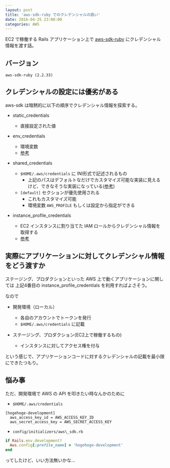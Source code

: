 ```yaml
---
layout: post
title: 'aws-sdk-ruby でのクレデンシャルの扱い'
date: 2016-04-25 23:00:00
categories: AWS
---
```


EC2 で稼働する Rails アプリケーション上で [aws-sdk-ruby](https://github.com/aws/aws-sdk-ruby) にクレデンシャル情報を渡す話。

## バージョン

`aws-sdk-ruby (2.2.33)`

## クレデンシャルの設定には優劣がある

aws-sdk は暗黙的に以下の順序でクレデンシャル情報を探索する。

- static\_credentials
  - 直接設定された値

- env\_credentials
  - 環境変数
  - [参考](https://github.com/aws/aws-sdk-ruby/blob/master/aws-sdk-core/lib/aws-sdk-core/credential_provider_chain.rb#L44)

- shared\_credentials
  - `$HOME/.aws/credentials` に INI形式で記述されるもの
    - 上記のパスはデフォルトなだけでカスタマイズ可能な実装に見えるけど、できなそうな実装になっている([参考](https://github.com/aws/aws-sdk-ruby/blob/master/aws-sdk-core/lib/aws-sdk-core/credential_provider_chain.rb#L62))
  - `[default]` セクションが優先使用される
    - これもカスタマイズ可能
    - 環境変数 `AWS_PROFILE` もしくは設定から指定ができる

- instance\_profile\_credentials
  - EC2 インスタンスに割り当てた IAM ロールからクレデンシャル情報を取得する
  - [参考](http://docs.aws.amazon.com/ja_jp/AWSEC2/latest/UserGuide/ec2-instance-metadata.html)

## 実際にアプリケーションに対してクレデンシャル情報をどう渡すか

ステージング、プロダクションといった AWS 上で動くアプリケーションに関しては
上記4番目の instance\_profile\_credentials を利用すればよさそう。

なので

- 開発環境（ローカル）
  - 各自のアカウントでトークンを発行
  - `$HOME/.aws/credentials` に記載

- ステージング、プロダクション(EC2上で稼働するもの)
  - インスタンスに対してアクセス権を付与

という感じで、アプリケーションコードに対するクレデンシャルの記載を最小限にできたつもり。

## 悩み事

ただ、開発環境で AWS の API を叩きたい時なんかのために

- `$HOME/.aws/credentials`

```
[hogehoge-development]
  aws_access_key_id = AWS_ACCESS_KEY_ID
  aws_secret_access_key = AWS_SECRET_ACCESS_KEY
```

- `config/initializers/aws\_sdk.rb`

```ruby
if Rails.env.development?
  Aws.config[:profile_name] = 'hogehoge-development'
end
```

ってしたけど、いい方法無いかな...
